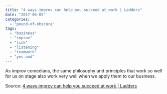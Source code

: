 ```yaml
---
title: "4 ways improv can help you succeed at work | Ladders"
date: "2017-06-05"
categories: 
  - "pound-of-obscure"
tags: 
  - "business"
  - "improv"
  - "link"
  - "listening"
  - "teamwork"
  - "yes-and"
---
```


As improv comedians, the same philosophy and principles that work so well for us on stage also work very well when we apply them to our business.

Source: [4 ways improv can help you succeed at work | Ladders](https://www.theladders.com/p/21443/improv-lessons-success/amp)
